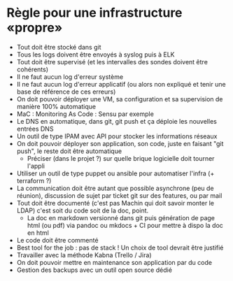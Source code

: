 # Règle pour une infrastructure «propre»

* Tout doit être stocké dans git
* Tous les logs doivent être envoyés à syslog puis à ELK
* Tout doit être supervisé (et les intervalles des sondes doivent être cohérents)
* Il ne faut aucun log d'erreur système 
* Il ne faut aucun log d'erreur applicatif (ou alors non expliqué et tenir une base de référence de ces erreurs)
* On doit pouvoir déployer une VM, sa configuration et sa supervision de manière 100% automatique
* MaC : Monitoring As Code : Sensu par exemple
* Le DNS en automatique, dans git, git push et ça déploie les nouvelles entrées DNS
* Un outil de type IPAM avec API pour stocker les informations réseaux
* On doit pouvoir déployer son application, son code, juste en faisant "git push", le reste doit être automatique
  * Préciser (dans le projet ?) sur quelle brique logicielle doit tourner l'appli
* Utiliser un outil de type puppet ou ansible pour automatiser l'infra (+ terraform ?)
* La communication doit être autant que possible asynchrone (peu de réunion), discussion de sujet par ticket git sur des features, ou par mail
* Tout doit être documenté (c'est pas Machin qui doit savoir monter le LDAP) c'est soit du code soit de la doc, point.
  * La doc en markdown versionné dans git puis génération de page html (ou pdf) via pandoc ou mkdocs + CI pour mettre à dispo la doc en html
* Le code doit être commenté
* Best tool for the job : pas de stack ! Un choix de tool devrait être justifié
* Travailler avec la méthode Kabna (Trello / Jira)
* On doit pouvoir mettre en maintenance son application par du code
* Gestion des backups avec un outil open source dédié

